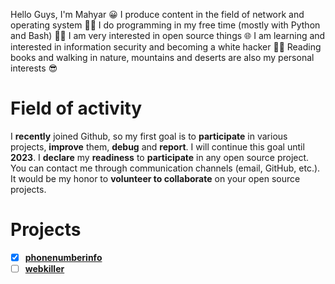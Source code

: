 Hello Guys, I'm Mahyar 😀 I produce content in the field of network and operating system 👨‍🏫 I do programming in my free time (mostly with Python and Bash) 👨‍💻 I am very interested in open source things 🌐 I am learning and interested in information security and becoming a white hacker 🐱‍💻 Reading books and walking in nature, mountains and deserts are also my personal interests 😎

# Field of activity
I **recently** joined Github, so my first goal is to **participate** in various projects, **improve** them, **debug** and **report**. I will continue this goal until **2023**.
I **declare** my **readiness** to **participate** in any open source project. You can contact me through communication channels (email, GitHub, etc.). It would be my honor to **volunteer to collaborate** on your open source projects.

# Projects
- [x] [__phonenumberinfo__](https://github.com/mahyarkermani/phonenumberinfo)
- [ ] [**webkiller**](https://github.com/ultrasecurity/webkiller)
